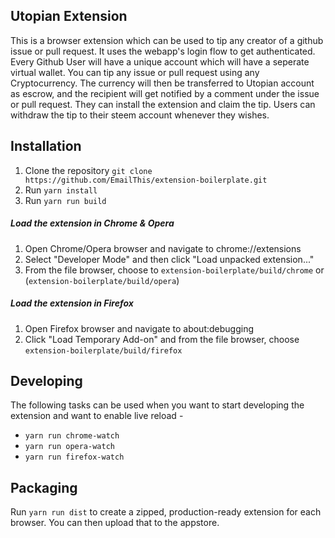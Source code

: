 ## Utopian Extension

This is a browser extension which can be used to tip any creator of a github issue or pull request. It uses the webapp's login flow to get authenticated. Every Github User will have a unique account which will have a seperate virtual wallet. You can tip any issue or pull request using any Cryptocurrency. The currency will then be transferred to Utopian account as escrow, and the recipient will get notified by a comment under the issue or pull request. They can install the extension and claim the tip. Users can withdraw the tip to their steem account whenever they wishes.

## Installation
1. Clone the repository `git clone https://github.com/EmailThis/extension-boilerplate.git`
2. Run `yarn install`
3. Run `yarn run build`

##### Load the extension in Chrome & Opera
1. Open Chrome/Opera browser and navigate to chrome://extensions
2. Select "Developer Mode" and then click "Load unpacked extension..."
3. From the file browser, choose to `extension-boilerplate/build/chrome` or (`extension-boilerplate/build/opera`)


##### Load the extension in Firefox
1. Open Firefox browser and navigate to about:debugging
2. Click "Load Temporary Add-on" and from the file browser, choose `extension-boilerplate/build/firefox`


## Developing
The following tasks can be used when you want to start developing the extension and want to enable live reload - 

- `yarn run chrome-watch`
- `yarn run opera-watch`
- `yarn run firefox-watch`


## Packaging
Run `yarn run dist` to create a zipped, production-ready extension for each browser. You can then upload that to the appstore.

